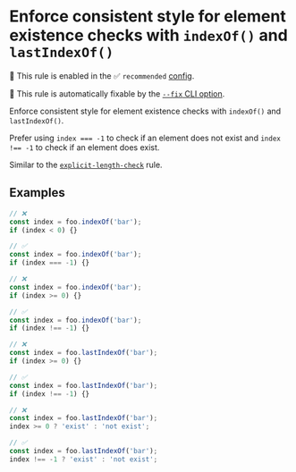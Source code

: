 # Enforce consistent style for element existence checks with `indexOf()` and `lastIndexOf()`

💼 This rule is enabled in the ✅ `recommended` [config](https://github.com/sindresorhus/eslint-plugin-unicorn#preset-configs-eslintconfigjs).

🔧 This rule is automatically fixable by the [`--fix` CLI option](https://eslint.org/docs/latest/user-guide/command-line-interface#--fix).

<!-- end auto-generated rule header -->
<!-- Do not manually modify this header. Run: `npm run fix:eslint-docs` -->

Enforce consistent style for element existence checks with `indexOf()` and `lastIndexOf()`.

Prefer using `index === -1` to check if an element does not exist and `index !== -1` to check if an element does exist.

Similar to the [`explicit-length-check`](explicit-length-check.md) rule.

## Examples

```js
// ❌
const index = foo.indexOf('bar');
if (index < 0) {}

// ✅
const index = foo.indexOf('bar');
if (index === -1) {}
```

```js
// ❌
const index = foo.indexOf('bar');
if (index >= 0) {}

// ✅
const index = foo.indexOf('bar');
if (index !== -1) {}
```

```js
// ❌
const index = foo.lastIndexOf('bar');
if (index >= 0) {}

// ✅
const index = foo.lastIndexOf('bar');
if (index !== -1) {}
```

```js
// ❌
const index = foo.lastIndexOf('bar');
index >= 0 ? 'exist' : 'not exist';

// ✅
const index = foo.lastIndexOf('bar');
index !== -1 ? 'exist' : 'not exist';
```
